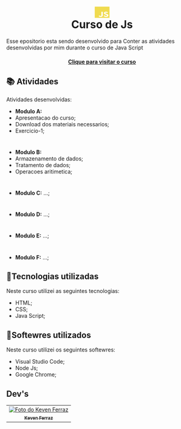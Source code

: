 <h1 align="center">
  <img align="center" alt="Js" height="30" width="40" src="https://raw.githubusercontent.com/devicons/devicon/master/icons/javascript/javascript-plain.svg">
  <br>
    Curso de Js
</h1>

Esse epositorio esta sendo desenvolvido para Conter as atividades desenvolvidas por mim durante o curso de Java Script


<h4 align="center">
 <a href="https://www.cursoemvideo.com/curso/javascript/aulas/conhecendo-o-javascript/modulos/como-chegamos-ate-aqui/" id="btn">Clique para visitar o curso</a>
</h4>

## 📚 Atividades

Atividades desenvolvidas:

- **Modulo A:** 
- Apresentacao do curso;
- Download dos materiais necessarios;
- Exercicio-1;
#
- **Modulo B:**
- Armazenamento de dados;
- Tratamento de dados;
- Operacoes aritimetica;
#
- **Modulo C:** ...;
#
- **Modulo D:** ...;
#
- **Modulo E:** ...;
#
- **Modulo F:** ...;


## 📂Tecnologias utilizadas

Neste curso utilizei as seguintes tecnologias:

- HTML;
- CSS;
- Java Script;

## 📂Softewres utilizados

Neste curso utilizei os seguintes softewres:

- Visual Studio Code;
- Node Js;
- Google Chrome;

<h2>Dev's</h2>

<table>
  <tr>
    <td align="center">
      <a href="https://github.com/Kevenferraz39">
          <img src="view/_img/eu.jpeg" width="100px;" alt="Foto do Keven Ferraz"/><br>
        <sub>
          <b>Keven Ferraz</b>
        </sub>
      </a>
    </td>
  </tr>
</table>
